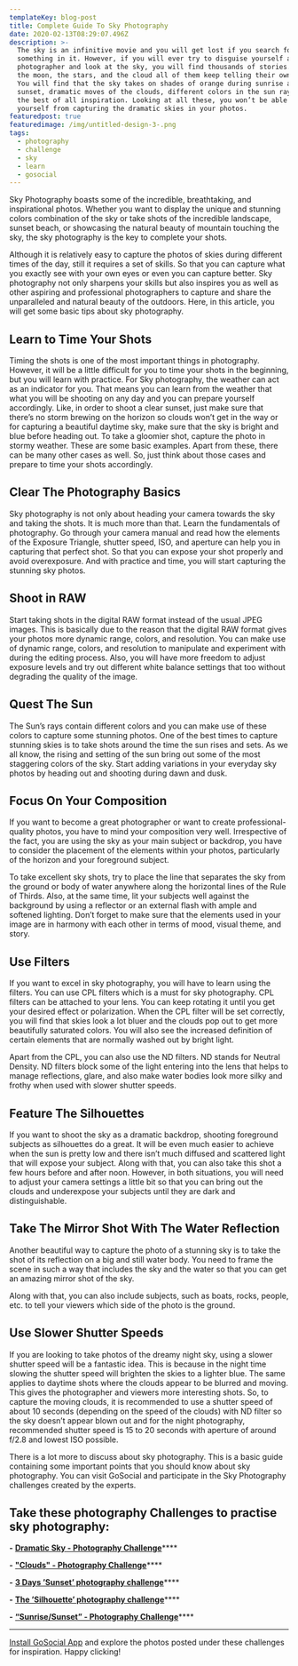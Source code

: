 ```yaml
---
templateKey: blog-post
title: Complete Guide To Sky Photography
date: 2020-02-13T08:29:07.496Z
description: >-
  The sky is an infinitive movie and you will get lost if you search for
  something in it. However, if you will ever try to disguise yourself as a
  photographer and look at the sky, you will find thousands of stories. The sun,
  the moon, the stars, and the cloud all of them keep telling their own story.
  You will find that the sky takes on shades of orange during sunrise and
  sunset, dramatic moves of the clouds, different colors in the sun rays, and
  the best of all inspiration. Looking at all these, you won’t be able to stop
  yourself from capturing the dramatic skies in your photos.
featuredpost: true
featuredimage: /img/untitled-design-3-.png
tags:
  - photography
  - challenge
  - sky
  - learn
  - gosocial
---
```

Sky Photography boasts some of the incredible, breathtaking, and inspirational photos. Whether you want to display the unique and stunning colors combination of the sky or take shots of the incredible landscape, sunset beach, or showcasing the natural beauty of mountain touching the sky, the sky photography is the key to complete your shots.



Although it is relatively easy to capture the photos of skies during different times of the day, still it requires a set of skills. So that you can capture what you exactly see with your own eyes or even you can capture better. Sky photography not only sharpens your skills but also inspires you as well as other aspiring and professional photographers to capture and share the unparalleled and natural beauty of the outdoors. Here, in this article, you will get some basic tips about sky photography.



## Learn to Time Your Shots

Timing the shots is one of the most important things in photography. However, it will be a little difficult for you to time your shots in the beginning, but you will learn with practice. For Sky photography, the weather can act as an indicator for you. That means you can learn from the weather that what you will be shooting on any day and you can prepare yourself accordingly. Like, in order to shoot a clear sunset, just make sure that there’s no storm brewing on the horizon so clouds won’t get in the way or for capturing a beautiful daytime sky, make sure that the sky is bright and blue before heading out. To take a gloomier shot, capture the photo in stormy weather. These are some basic examples. Apart from these, there can be many other cases as well. So, just think about those cases and prepare to time your shots accordingly. 



## Clear The Photography Basics

Sky photography is not only about heading your camera towards the sky and taking the shots. It is much more than that. Learn the fundamentals of photography. Go through your camera manual and read how the elements of the Exposure Triangle, shutter speed, ISO, and aperture can help you in capturing that perfect shot. So that you can expose your shot properly and avoid overexposure. And with practice and time, you will start capturing the stunning sky photos. 



## Shoot in RAW

Start taking shots in the digital RAW format instead of the usual JPEG images. This is basically due to the reason that the digital RAW format gives your photos more dynamic range, colors, and resolution. You can make use of dynamic range, colors, and resolution to manipulate and experiment with during the editing process. Also, you will have more freedom to adjust exposure levels and try out different white balance settings that too without degrading the quality of the image.



## Quest The Sun

The Sun’s rays contain different colors and you can make use of these colors to capture some stunning photos. One of the best times to capture stunning skies is to take shots around the time the sun rises and sets. As we all know, the rising and setting of the sun bring out some of the most staggering colors of the sky. Start adding variations in your everyday sky photos by heading out and shooting during dawn and dusk. 



## Focus On Your Composition

If you want to become a great photographer or want to create professional-quality photos, you have to mind your composition very well. Irrespective of the fact, you are using the sky as your main subject or backdrop, you have to consider the placement of the elements within your photos, particularly of the horizon and your foreground subject. 



To take excellent sky shots, try to place the line that separates the sky from the ground or body of water anywhere along the horizontal lines of the Rule of Thirds. Also, at the same time, lit your subjects well against the background by using a reflector or an external flash with ample and softened lighting. Don’t forget to make sure that the elements used in your image are in harmony with each other in terms of mood, visual theme, and story.



## Use Filters

If you want to excel in sky photography, you will have to learn using the filters. You can use CPL filters which is a must for sky photography. CPL filters can be attached to your lens. You can keep rotating it until you get your desired effect or polarization. When the CPL filter will be set correctly, you will find that skies look a lot bluer and the clouds pop out to get more beautifully saturated colors. You will also see the increased definition of certain elements that are normally washed out by bright light. 

Apart from the CPL, you can also use the ND filters. ND stands for Neutral Density. ND filters block some of the light entering into the lens that helps to manage reflections, glare, and also make water bodies look more silky and frothy when used with slower shutter speeds. 



## Feature The Silhouettes

If you want to shoot the sky as a dramatic backdrop, shooting foreground subjects as silhouettes do a great. It will be even much easier to achieve when the sun is pretty low and there isn’t much diffused and scattered light that will expose your subject. Along with that, you can also take this shot a few hours before and after noon. However, in both situations, you will need to adjust your camera settings a little bit so that you can bring out the clouds and underexpose your subjects until they are dark and distinguishable.



## Take The Mirror Shot With The Water Reflection

Another beautiful way to capture the photo of a stunning sky is to take the shot of its reflection on a big and still water body. You need to frame the scene in such a way that includes the sky and the water so that you can get an amazing mirror shot of the sky.

Along with that, you can also include subjects, such as boats, rocks, people, etc. to tell your viewers which side of the photo is the ground. 



## Use Slower Shutter Speeds

If you are looking to take photos of the dreamy night sky, using a slower shutter speed will be a fantastic idea. This is because in the night time slowing the shutter speed will brighten the skies to a lighter blue. The same applies to daytime shots where the clouds appear to be blurred and moving. This gives the photographer and viewers more interesting shots. So, to capture the moving clouds, it is recommended to use a shutter speed of about 10 seconds (depending on the speed of the clouds) with ND filter so the sky doesn’t appear blown out and for the night photography, recommended shutter speed is 15 to 20 seconds with aperture of around f/2.8 and lowest ISO possible.



There is a lot more to discuss about sky photography. This is a basic guide containing some important points that you should know about sky photography. You can visit GoSocial and participate in the Sky Photography challenges created by the experts.  



## Take these photography Challenges to practise sky photography:

**\-** [**Dramatic Sky - Photography Challenge**](https://getgosocial.app/blog/2019-11-19-Dramatic-Sky-Photography-Challenge/)****

**\-** [**"Clouds" - Photography Challenge**](https://getgosocial.app/blog/2020-07-22-Cloudscapes-Photography-Challenge/)****

**\-** [**3 Days ’Sunset’ photography challenge**](https://getgosocial.app/blog/2020-01-30-Sunset-photography-challenge/)****

**\-** [**The ’Silhouette’ photography challenge**](https://getgosocial.app/blog/2020-01-30-The-Silhouette-photography-challenge/)****

**\-** [**“Sunrise/Sunset” - Photography Challenge**](https://getgosocial.app/blog/2019-12-04-Sunrise-Sunset-Photography-Challenge/)****

****

[Install GoSocial App](https://play.google.com/store/apps/details?id=com.go.social.prod) and explore the photos posted under these challenges for inspiration. Happy clicking!
